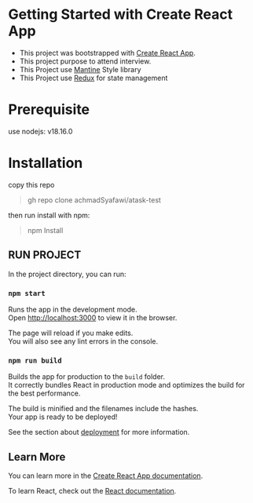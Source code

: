 # Getting Started with Create React App

- This project was bootstrapped with [Create React App](https://github.com/facebook/create-react-app).
- This project purpose to attend interview.
- This Project use [Mantine](https://mantine.dev/) Style library
- This Project use [Redux](https://react-redux.js.org/introduction/getting-started) for state management

# Prerequisite
use nodejs: v18.16.0

# Installation
copy this repo
> gh repo clone achmadSyafawi/atask-test

then run install with npm:
> npm Install

## RUN PROJECT

In the project directory, you can run:

### `npm start`

Runs the app in the development mode.\
Open [http://localhost:3000](http://localhost:3000) to view it in the browser.

The page will reload if you make edits.\
You will also see any lint errors in the console.

### `npm run build`

Builds the app for production to the `build` folder.\
It correctly bundles React in production mode and optimizes the build for the best performance.

The build is minified and the filenames include the hashes.\
Your app is ready to be deployed!

See the section about [deployment](https://facebook.github.io/create-react-app/docs/deployment) for more information.

## Learn More

You can learn more in the [Create React App documentation](https://facebook.github.io/create-react-app/docs/getting-started).

To learn React, check out the [React documentation](https://reactjs.org/).
